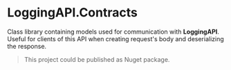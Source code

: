 ﻿# LoggingAPI.Contracts

Class library containing models used for communication with **LoggingAPI**. Useful for clients of this API when creating request's body and deserializing the response.

> This project could be published as Nuget package.